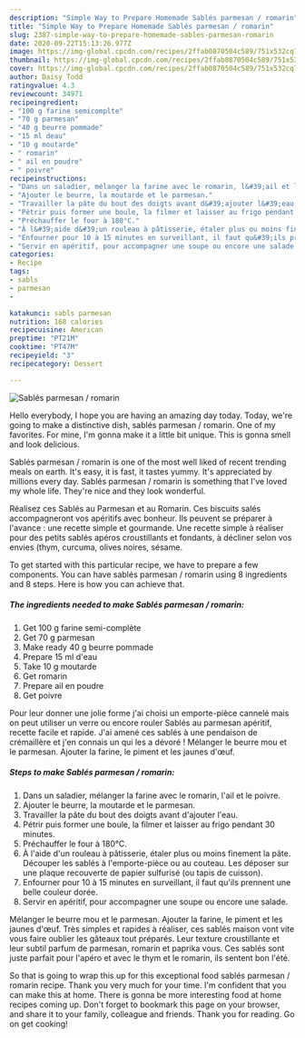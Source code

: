 ```yaml
---
description: "Simple Way to Prepare Homemade Sablés parmesan / romarin"
title: "Simple Way to Prepare Homemade Sablés parmesan / romarin"
slug: 2387-simple-way-to-prepare-homemade-sables-parmesan-romarin
date: 2020-09-22T15:13:26.977Z
image: https://img-global.cpcdn.com/recipes/2ffab0870504c589/751x532cq70/sables-parmesan-romarin-photo-principale-de-la-recette.jpg
thumbnail: https://img-global.cpcdn.com/recipes/2ffab0870504c589/751x532cq70/sables-parmesan-romarin-photo-principale-de-la-recette.jpg
cover: https://img-global.cpcdn.com/recipes/2ffab0870504c589/751x532cq70/sables-parmesan-romarin-photo-principale-de-la-recette.jpg
author: Daisy Todd
ratingvalue: 4.3
reviewcount: 34971
recipeingredient:
- "100 g farine semicomplte"
- "70 g parmesan"
- "40 g beurre pommade"
- "15 ml deau"
- "10 g moutarde"
- " romarin"
- " ail en poudre"
- " poivre"
recipeinstructions:
- "Dans un saladier, mélanger la farine avec le romarin, l&#39;ail et le poivre."
- "Ajouter le beurre, la moutarde et le parmesan."
- "Travailler la pâte du bout des doigts avant d&#39;ajouter l&#39;eau."
- "Pétrir puis former une boule, la filmer et laisser au frigo pendant 30 minutes."
- "Préchauffer le four à 180°C."
- "À l&#39;aide d&#39;un rouleau à pâtisserie, étaler plus ou moins finement la pâte. Découper les sablés à l&#39;emporte-pièce ou au couteau. Les déposer sur une plaque recouverte de papier sulfurisé (ou tapis de cuisson)."
- "Enfourner pour 10 à 15 minutes en surveillant, il faut qu&#39;ils prennent une belle couleur dorée."
- "Servir en apéritif, pour accompagner une soupe ou encore une salade."
categories:
- Recipe
tags:
- sabls
- parmesan
- 

katakunci: sabls parmesan  
nutrition: 168 calories
recipecuisine: American
preptime: "PT21M"
cooktime: "PT47M"
recipeyield: "3"
recipecategory: Dessert

---
```



![Sablés parmesan / romarin](https://img-global.cpcdn.com/recipes/2ffab0870504c589/751x532cq70/sables-parmesan-romarin-photo-principale-de-la-recette.jpg)

Hello everybody, I hope you are having an amazing day today. Today, we're going to make a distinctive dish, sablés parmesan / romarin. One of my favorites. For mine, I'm gonna make it a little bit unique. This is gonna smell and look delicious.

Sablés parmesan / romarin is one of the most well liked of recent trending meals on earth. It's easy, it is fast, it tastes yummy. It's appreciated by millions every day. Sablés parmesan / romarin is something that I've loved my whole life. They're nice and they look wonderful.

Réalisez ces Sablés au Parmesan et au Romarin. Ces biscuits salés accompagneront vos apéritifs avec bonheur. Ils peuvent se préparer à l&#39;avance : une recette simple et gourmande. Une recette simple à réaliser pour des petits sablés apéros croustillants et fondants, à décliner selon vos envies (thym, curcuma, olives noires, sésame.


To get started with this particular recipe, we have to prepare a few components. You can have sablés parmesan / romarin using 8 ingredients and 8 steps. Here is how you can achieve that.

<!--inarticleads1-->

##### The ingredients needed to make Sablés parmesan / romarin:

1. Get 100 g farine semi-complète
1. Get 70 g parmesan
1. Make ready 40 g beurre pommade
1. Prepare 15 ml d&#39;eau
1. Take 10 g moutarde
1. Get  romarin
1. Prepare  ail en poudre
1. Get  poivre


Pour leur donner une jolie forme j&#39;ai choisi un emporte-pièce cannelé mais on peut utiliser un verre ou encore rouler Sablés au parmesan apéritif, recette facile et rapide. J&#39;ai amené ces sablés à une pendaison de crémaillère et j&#39;en connais un qui les a dévoré ! Mélanger le beurre mou et le parmesan. Ajouter la farine, le piment et les jaunes d&#39;œuf. 

<!--inarticleads2-->

##### Steps to make Sablés parmesan / romarin:

1. Dans un saladier, mélanger la farine avec le romarin, l&#39;ail et le poivre.
1. Ajouter le beurre, la moutarde et le parmesan.
1. Travailler la pâte du bout des doigts avant d&#39;ajouter l&#39;eau.
1. Pétrir puis former une boule, la filmer et laisser au frigo pendant 30 minutes.
1. Préchauffer le four à 180°C.
1. À l&#39;aide d&#39;un rouleau à pâtisserie, étaler plus ou moins finement la pâte. Découper les sablés à l&#39;emporte-pièce ou au couteau. Les déposer sur une plaque recouverte de papier sulfurisé (ou tapis de cuisson).
1. Enfourner pour 10 à 15 minutes en surveillant, il faut qu&#39;ils prennent une belle couleur dorée.
1. Servir en apéritif, pour accompagner une soupe ou encore une salade.


Mélanger le beurre mou et le parmesan. Ajouter la farine, le piment et les jaunes d&#39;œuf. Très simples et rapides à réaliser, ces sablés maison vont vite vous faire oublier les gâteaux tout préparés. Leur texture croustillante et leur subtil parfum de parmesan, romarin et paprika vous. Ces sablés sont juste parfait pour l&#39;apéro et avec le thym et le romarin, ils sentent bon l&#39;été. 

So that is going to wrap this up for this exceptional food sablés parmesan / romarin recipe. Thank you very much for your time. I'm confident that you can make this at home. There is gonna be more interesting food at home recipes coming up. Don't forget to bookmark this page on your browser, and share it to your family, colleague and friends. Thank you for reading. Go on get cooking!
